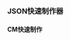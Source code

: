 <script setup>
import FromToJson from './vue/components/FromToJson.vue';
</script>
### JSON快速制作器
#### CM快速制作
<FromToJson />